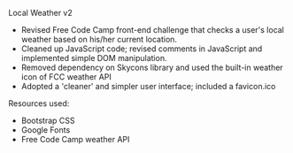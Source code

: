 Local Weather v2
- Revised Free Code Camp front-end challenge that checks a user's local weather based on his/her current location.
- Cleaned up JavaScript code; revised comments in JavaScript and implemented simple DOM manipulation.
- Removed dependency on Skycons library and used the built-in weather icon of FCC weather API
- Adopted a 'cleaner' and simpler user interface; included a favicon.ico

Resources used:
- Bootstrap CSS
- Google Fonts
- Free Code Camp weather API
